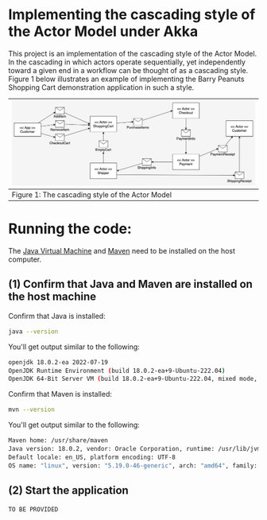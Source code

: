 # Implementing the cascading style of the Actor Model under Akka

This project is an implementation of the cascading style of the Actor Model. In the cascading in which actors operate
sequentially, yet independently toward a given end in a workflow can be thought of as a cascading style. 
Figure 1 below illustrates an example of implementing the Barry Peanuts Shopping Cart demonstration application in such a style.

| ![Cascading Style](./images/sequential-control-flow.jpg) |
|----------------------------------------------------------|
| Figure 1: The cascading style of the Actor Model         |

# Running the code:

The [Java Virtual Machine](https://openjdk.org/) and [Maven](https://maven.apache.org/install.html) need to be installed on the host computer.

## (1) Confirm that Java and Maven are installed on the host machine

Confirm that Java is installed:

```bash
java --version
```

You'll get output similar to the following:

```bash
openjdk 18.0.2-ea 2022-07-19
OpenJDK Runtime Environment (build 18.0.2-ea+9-Ubuntu-222.04)
OpenJDK 64-Bit Server VM (build 18.0.2-ea+9-Ubuntu-222.04, mixed mode, sharing)
```

Confirm that Maven is installed:

```bash
mvn --version
```

You'll get output similar to the following:

```bash
Maven home: /usr/share/maven
Java version: 18.0.2, vendor: Oracle Corporation, runtime: /usr/lib/jvm/jdk-18.0.2
Default locale: en_US, platform encoding: UTF-8
OS name: "linux", version: "5.19.0-46-generic", arch: "amd64", family: "unix"
```

## (2) Start the application

```
TO BE PROVIDED
```